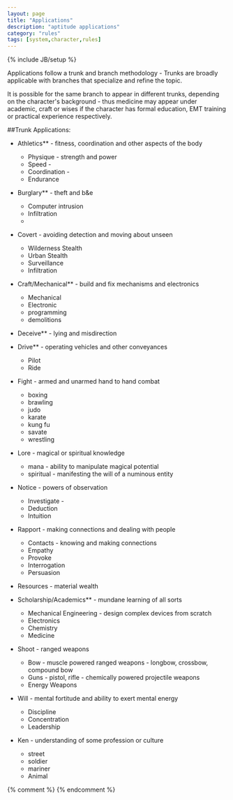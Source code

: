 ```yaml
---
layout: page
title: "Applications"
description: "aptitude applications"
category: "rules"
tags: [system,character,rules]
---
```

{% include JB/setup %}

Applications follow a trunk and branch methodology - Trunks are broadly applicable with branches that specialize and refine the topic.

It is possible for the same branch to appear in different trunks, depending on the character's background - thus medicine may appear under academic, craft or wises if the character has formal education, EMT training or practical experience respectively.

##Trunk Applications:

* Athletics** - fitness, coordination and other aspects of the body

  * Physique - strength and power  
  * Speed - 
  * Coordination - 
  * Endurance

* Burglary** - theft and b&e

  * Computer intrusion
  * Infiltration
  * 

* Covert - avoiding detection and moving about unseen

  * Wilderness Stealth
  * Urban Stealth
  * Surveillance
  * Infiltration

* Craft/Mechanical** - build and fix mechanisms and electronics

  * Mechanical  
  * Electronic
  * programming
  * demolitions

* Deceive** - lying and misdirection

* Drive** - operating vehicles and other conveyances

  * Pilot
  * Ride
  
* Fight - armed and unarmed hand to hand combat 

  * boxing
  * brawling
  * judo
  * karate
  * kung fu
  * savate
  * wrestling

* Lore - magical or spiritual knowledge

  * mana - ability to manipulate magical potential 
  * spiritual - manifesting the will of a numinous entity

  

* Notice - powers of observation

  * Investigate - 
  * Deduction
  * Intuition

* Rapport - making connections and dealing with people

  * Contacts - knowing and making connections
  * Empathy
  * Provoke
  * Interrogation
  * Persuasion


* Resources - material wealth

* Scholarship/Academics** - mundane learning of all sorts

  * Mechanical Engineering - design complex devices from scratch
  * Electronics
  * Chemistry
  * Medicine

* Shoot - ranged weapons
  
  * Bow - muscle powered ranged weapons - longbow, crossbow, compound bow
  * Guns - pistol, rifle - chemically powered projectile weapons
  * Energy Weapons

* Will - mental fortitude and ability to exert mental energy

  * Discipline
  * Concentration
  * Leadership

* Ken - understanding of some profession or culture
  * street
  * soldier
  * mariner
  * Animal

{% comment %} <!--vim: set wrap ts=8 tw=0 fileencoding=utf-8 ft=markdown :--> {% endcomment %}
